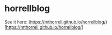 # horrellblog
See it here: (https://mthorrell.github.io/horrellblog/)[https://mthorrell.github.io/horrellblog/]
